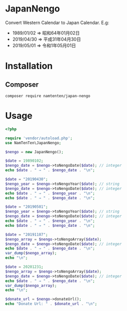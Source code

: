 # JapanNengo
Convert Western Calendar to Japan Calendar.
E.g:
- 1989/01/02 ⇒ 昭和64年01月02日
- 2019/04/30 ⇒ 平成31年04月30日
- 2019/05/01 ⇒ 令和1年05月01日

# Installation
## Composer
```
composer require namtenten/japan-nengo
```

# Usage

```php
<?php

require 'vendor/autoload.php';
use NamTenTen\JapanNengo;

$nengo = new JapanNengo();

$date = 19890102;
$nengo_date = $nengo->toNengoDate($date); // integer
echo $date . " ⇒ " . $nengo_date . "\n";

$date = "20190430";
$nengo_year = $nengo->toNengoYear($date); // string
$nengo_date = $nengo->toNengoDate($date); // integer
echo $date . " ⇒ " . $nengo_year . "\n";
echo $date . " ⇒ " . $nengo_date . "\n";

$date = "20190501";
$nengo_year = $nengo->toNengoYear($date); // string
$nengo_date = $nengo->toNengoDate($date); // integer
echo $date . " ⇒ " . $nengo_year . "\n";
echo $date . " ⇒ " . $nengo_date . "\n";

$date = "20191107";
$nengo_array = $nengo->toNengoArray($date);
$nengo_date = $nengo->toNengoDate($date); // integer
echo $date . " ⇒ " . $nengo_date . "\n";
var_dump($nengo_array);
echo "\n";

$date = 20201231;
$nengo_array = $nengo->toNengoArray($date);
$nengo_date = $nengo->toNengoDate($date); // integer
echo $date . " ⇒ " . $nengo_date . "\n";
var_dump($nengo_array);
echo "\n";

$donate_url = $nengo->donateUrl();
echo "Donate Url: " . $donate_url . "\n";
```
